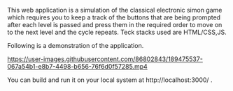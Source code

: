 This web application is a simulation of the classical electronic simon game which requires you to keep a track of the buttons that are being prompted after each level is passed and press them in the required order to move on to the next level and the cycle repeats.
Teck stacks used are HTML/CSS,JS.

Following is a demonstration of the application.


https://user-images.githubusercontent.com/86802843/189475537-067a54b1-e8b7-4498-b656-76f6d0f57285.mp4



You can build and run it on your local system at http://localhost:3000/ .
